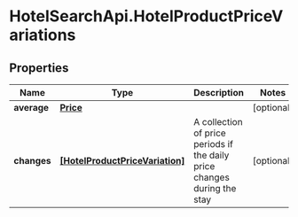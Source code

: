 # HotelSearchApi.HotelProductPriceVariations

## Properties

Name | Type | Description | Notes
------------ | ------------- | ------------- | -------------
**average** | [**Price**](Price.md) |  | [optional] 
**changes** | [**[HotelProductPriceVariation]**](HotelProductPriceVariation.md) | A collection of price periods if the daily price changes during the stay | [optional] 


